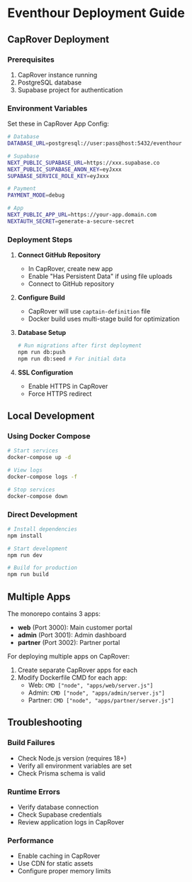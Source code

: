 # Eventhour Deployment Guide

## CapRover Deployment

### Prerequisites
1. CapRover instance running
2. PostgreSQL database
3. Supabase project for authentication

### Environment Variables
Set these in CapRover App Config:

```bash
# Database
DATABASE_URL=postgresql://user:pass@host:5432/eventhour

# Supabase
NEXT_PUBLIC_SUPABASE_URL=https://xxx.supabase.co
NEXT_PUBLIC_SUPABASE_ANON_KEY=eyJxxx
SUPABASE_SERVICE_ROLE_KEY=eyJxxx

# Payment
PAYMENT_MODE=debug

# App
NEXT_PUBLIC_APP_URL=https://your-app.domain.com
NEXTAUTH_SECRET=generate-a-secure-secret
```

### Deployment Steps

1. **Connect GitHub Repository**
   - In CapRover, create new app
   - Enable "Has Persistent Data" if using file uploads
   - Connect to GitHub repository

2. **Configure Build**
   - CapRover will use `captain-definition` file
   - Docker build uses multi-stage build for optimization

3. **Database Setup**
   ```bash
   # Run migrations after first deployment
   npm run db:push
   npm run db:seed # For initial data
   ```

4. **SSL Configuration**
   - Enable HTTPS in CapRover
   - Force HTTPS redirect

## Local Development

### Using Docker Compose
```bash
# Start services
docker-compose up -d

# View logs
docker-compose logs -f

# Stop services
docker-compose down
```

### Direct Development
```bash
# Install dependencies
npm install

# Start development
npm run dev

# Build for production
npm run build
```

## Multiple Apps

The monorepo contains 3 apps:
- **web** (Port 3000): Main customer portal
- **admin** (Port 3001): Admin dashboard
- **partner** (Port 3002): Partner portal

For deploying multiple apps on CapRover:
1. Create separate CapRover apps for each
2. Modify Dockerfile CMD for each app:
   - Web: `CMD ["node", "apps/web/server.js"]`
   - Admin: `CMD ["node", "apps/admin/server.js"]`
   - Partner: `CMD ["node", "apps/partner/server.js"]`

## Troubleshooting

### Build Failures
- Check Node.js version (requires 18+)
- Verify all environment variables are set
- Check Prisma schema is valid

### Runtime Errors
- Verify database connection
- Check Supabase credentials
- Review application logs in CapRover

### Performance
- Enable caching in CapRover
- Use CDN for static assets
- Configure proper memory limits